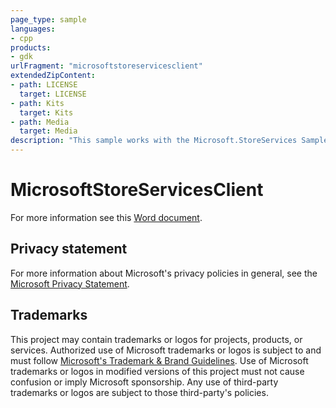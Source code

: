 ```yaml
---
page_type: sample
languages:
- cpp
products:
- gdk
urlFragment: "microsoftstoreservicesclient"
extendedZipContent:
- path: LICENSE
  target: LICENSE
- path: Kits
  target: Kits
- path: Media
  target: Media
description: "This sample works with the Microsoft.StoreServices Sample and demonstrates the client side call pattern to do service-to-service auth with the Store Services"
---
```


# MicrosoftStoreServicesClient

For more information see this [Word document](https://github.com/microsoft/Xbox-GDK-Samples/blob/main/Samples/Live/MicrosoftStoreServicesClient/ReadMe.docx).

## Privacy statement

For more information about Microsoft's privacy policies in general, see the [Microsoft Privacy Statement](https://privacy.microsoft.com/privacystatement/).

## Trademarks

This project may contain trademarks or logos for projects, products, or services. Authorized use of Microsoft trademarks or logos is subject to and must follow [Microsoft's Trademark & Brand Guidelines](https://www.microsoft.com/en-us/legal/intellectualproperty/trademarks/usage/general). Use of Microsoft trademarks or logos in modified versions of this project must not cause confusion or imply Microsoft sponsorship. Any use of third-party trademarks or logos are subject to those third-party's policies.
